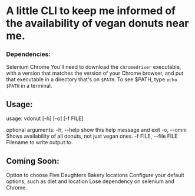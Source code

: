 # A little CLI to keep me informed of the availability of vegan donuts near me.

### Dependencies:
Selenium
Chrome
You'll need to download the `chromedriver` executable, with a version that matches
the version of your Chrome browser, and put that executable in a directory that's on `$PATH`.
To see $PATH, type `echo $PATH` in a terminal.

## Usage:
usage: vdonut [-h] [-o] [-f FILE]

optional arguments:
  -h, --help            show this help message and exit
  -o, --omni            Shows availability of all donuts, not just vegan ones.
  -f FILE, --file FILE  Filename to write output to.

## Coming Soon:
Option to choose Five Daughters Bakery locations
Configure your default options, such as diet and location
Lose dependency on selenium and Chrome.